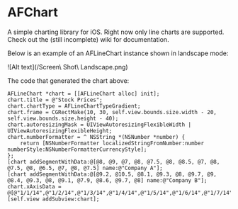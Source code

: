 AFChart
=======

A simple charting library for iOS. Right now only line charts are supported. Check out the (still incomplete) wiki for documentation.


Below is an example of an AFLineChart instance shown in landscape mode:

![Alt text](/Screen\ Shot\ Landscape.png)

The code that generated the chart above:

    AFLineChart *chart = [[AFLineChart alloc] init];
    chart.title = @"Stock Prices";
    chart.chartType = AFLineChartTypeGradient;
    chart.frame = CGRectMake(10, 30, self.view.bounds.size.width - 20, self.view.bounds.size.height - 40);
    chart.autoresizingMask = UIViewAutoresizingFlexibleWidth | UIViewAutoresizingFlexibleHeight;
    chart.numberFormatter = ^ NSString *(NSNumber *number) {
        return [NSNumberFormatter localizedStringFromNumber:number numberStyle:NSNumberFormatterCurrencyStyle];
    };
    [chart addSegmentWithData:@[@8, @9, @7, @8, @7.5, @8, @8.5, @7, @8, @7.5, @8, @6.5, @7, @8, @7.5] name:@"Company A"];
    [chart addSegmentWithData:@[@9.2, @10.5, @8.1, @9.3, @8, @9.7, @9, @8.4, @9.3, @8, @9.1, @7.9, @8.6, @9.7, @8] name:@"Company B"];
    chart.xAxisData = @[@"1/1/14",@"1/2/14",@"1/3/14",@"1/4/14",@"1/5/14",@"1/6/14",@"1/7/14",@"1/8/14",@"1/9/14",@"1/0/14",@"1/11/14",@"1/12/14",@"1/13/14",@"1/14/14",@"1/15/14"];
    [self.view addSubview:chart];

